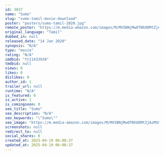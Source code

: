 ```yaml
---
id: 3837
name: "Sumo"
slug: "sumo-tamil-movie-download"
poster: "posters/sumo-tamil-2020.jpg"
remote_poster: "https://m.media-amazon.com/images/M/MV5BNjMwOTNhODMtZjAzMS00YjdiLTgyMjktNWQ4NjI4ZDk2MTkwXkEyXkFqcGdeQXVyMjA4OTI5NDQ@._V1_SX300.jpg"
original_language: "Tamil"
dubbed_in: null
released_date: "14 Jan 2020"
synopsis: "N/A"
type: "movie"
rating: "N/A"
imdbid: "tt11433936"
tmdbid: null
views: 0
likes: 0
dislikes: 0
author_id: 1
trailer_url: null
runtime: "N/A"
is_featured: 0
is_active: 1
is_comingsoon: 0
seo_title: "Sumo"
seo_description: "N/A"
seo_keywords: "\"Sumo\""
seo_image: "https://m.media-amazon.com/images/M/MV5BNjMwOTNhODMtZjAzMS00YjdiLTgyMjktNWQ4NjI4ZDk2MTkwXkEyXkFqcGdeQXVyMjA4OTI5NDQ@._V1_SX300.jpg"
screenshots: null
redirect_to: null
social_shares: 0
created_at: 2025-04-19 06:08:37
updated_at: 2025-04-19 06:08:37
---
```


